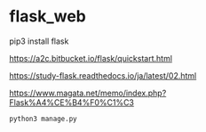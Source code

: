 # flask_web

pip3 install flask

https://a2c.bitbucket.io/flask/quickstart.html

https://study-flask.readthedocs.io/ja/latest/02.html

https://www.magata.net/memo/index.php?Flask%A4%CE%B4%F0%C1%C3

```
python3 manage.py
```

